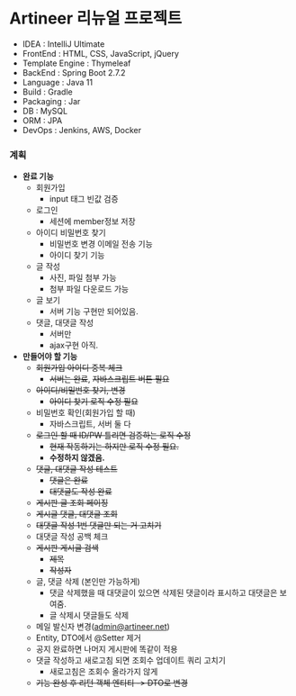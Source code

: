 # Artineer 리뉴얼 프로젝트
- IDEA : IntelliJ Ultimate
- FrontEnd : HTML, CSS, JavaScript, jQuery
- Template Engine : Thymeleaf
- BackEnd : Spring Boot 2.7.2
- Language : Java 11
- Build : Gradle
- Packaging : Jar
- DB : MySQL
- ORM : JPA
- DevOps : Jenkins, AWS, Docker


### 계획
- __완료 기능__
  - 회원가입
    - input 태그 빈값 검증
  - 로그인
    - 세션에 member정보 저장
  - 아이디 비밀번호 찾기
    - 비밀번호 변경 이메일 전송 기능
    - 아이디 찾기 기능
  - 글 작성
    - 사진, 파일 첨부 가능
    - 첨부 파일 다운로드 가능
  - 글 보기
    - 서버 기능 구현만 되어있음.
  - 댓글, 대댓글 작성
    - 서버만
    - ajax구현 아직.
- __만들어야 할 기능__
  - ~~회원가입 아이디 중복 체크~~
    - ~~서버는 완료~~, ~~자바스크립트 버튼 필요~~
  - ~~아이디/비밀번호 찾기, 변경~~
    - ~~아이디 찾기 로직 수정 필요~~
  - 비밀번호 확인(회원가입 할 때)
    - 자바스크립트, 서버 둘 다
  - ~~로그인 할 때 ID/PW 틀리면 검증하는 로직 수정~~
    - ~~현재 작동하기는 하지만 로직 수정 필요.~~
    - __수정하지 않겠음.__
  - ~~댓글, 대댓글 작성 테스트~~
    - ~~댓글은 완료~~
    - ~~대댓글도 작성 완료~~
  - ~~게시판 글 조회 페이징~~
  - ~~게시글 댓글, 대댓글 조회~~
  - ~~대댓글 작성 1번 댓글만 되는 거 고치기~~
  - 대댓글 작성 공백 체크
  - ~~게시판 게시글 검색~~
    - ~~제목~~
    - ~~작성자~~
  - 글, 댓글 삭제 (본인만 가능하게)
    - 댓글 삭제했을 때 대댓글이 있으면 삭제된 댓글이라 표시하고 대댓글은 보여줌.
    - 글 삭제시 댓글들도 삭제
  - 메일 발신자 변경(admin@artineer.net)
  - Entity, DTO에서 @Setter 제거
  - 공지 완료하면 나머지 게시판에 똑같이 적용
  - 댓글 작성하고 새로고침 되면 조회수 업데이트 쿼리 고치기
    - 새로고침은 조회수 올라가지 않게
  - ~~기능 완성 후 리턴 객체 엔티티 -> DTO로 변경~~